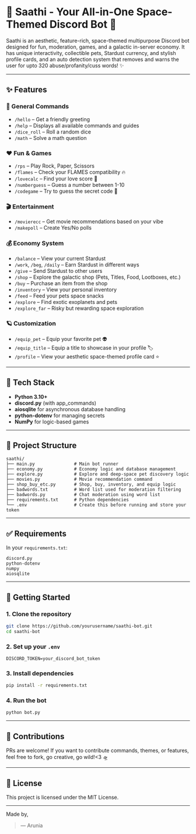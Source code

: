 # 🌌 Saathi - Your All-in-One Space-Themed Discord Bot 🚀

Saathi is an aesthetic, feature-rich, space-themed multipurpose Discord bot designed for fun, moderation, games, and a galactic in-server economy. It has unique interactivity, collectible pets, Stardust currency, and stylish profile cards, and an auto detection system that removes and warns the user for upto 320 abuse/profanity/cuss words! ✨

---

## ✨ Features

### 🌠 General Commands

* `/hello` – Get a friendly greeting
* `/help` – Displays all available commands and guides
* `/dice_roll` – Roll a random dice
* `/math` – Solve a math question

### ❤️ Fun & Games

* `/rps` – Play Rock, Paper, Scissors
* `/flames` – Check your FLAMES compatibility 🔥
* `/lovecalc` – Find your love score 💖
* `/numberguess` – Guess a number between 1-10
* `/codegame` – Try to guess the secret code 🧠

### 🎬 Entertainment

* `/movierecc` – Get movie recommendations based on your vibe
* `/makepoll` – Create Yes/No polls

### 💰 Economy System

* `/balance` – View your current Stardust
* `/work`, `/beg`, `/daily` – Earn Stardust in different ways
* `/give` – Send Stardust to other users
* `/shop` – Explore the galactic shop (Pets, Titles, Food, Lootboxes, etc.)
* `/buy` – Purchase an item from the shop
* `/inventory` – View your personal inventory
* `/feed` – Feed your pets space snacks
* `/explore` – Find exotic exoplanets and pets
* `/explore_far` – Risky but rewarding space exploration

### 🪐 Customization

* `/equip_pet` – Equip your favorite pet 👽
* `/equip_title` – Equip a title to showcase in your profile 🏷️
* `/profile` – View your aesthetic space-themed profile card ⭐

---

## 🔧 Tech Stack

* **Python 3.10+**
* **discord.py** (with app\_commands)
* **aiosqlite** for asynchronous database handling
* **python-dotenv** for managing secrets
* **NumPy** for logic-based games

---

## 📂 Project Structure

```
saathi/
├── main.py               # Main bot runner
├── economy.py            # Economy logic and database management
├── explore.py            # Explore and deep-space pet discovery logic
├── movies.py             # Movie recommendation command
├── shop_buy_etc.py       # Shop, buy, inventory, and equip logic
├── badwords.txt          # Word list used for moderation filtering
├── badwords.py           # Chat moderation using word list
├── requirements.txt      # Python dependencies
└── .env                  # Create this before running and store your token
```

---

## ✅ Requirements

In your `requirements.txt`:

```
discord.py
python-dotenv
numpy
aiosqlite
```

---

## 🚀 Getting Started

### 1. Clone the repository

```bash
git clone https://github.com/yourusername/saathi-bot.git
cd saathi-bot
```

### 2. Set up your `.env`

```
DISCORD_TOKEN=your_discord_bot_token
```

### 3. Install dependencies

```bash
pip install -r requirements.txt
```

### 4. Run the bot

```bash
python bot.py
```

---

## 🌟 Contributions

PRs are welcome! If you want to contribute commands, themes, or features, feel free to fork, go creative, go wild!<3 🛸

---

## 📜 License

This project is licensed under the MIT License.

---


Made by,
> — Arunia
